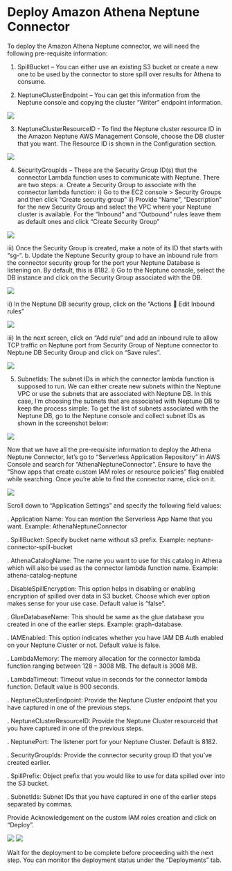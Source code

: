 # Deploy Amazon Athena Neptune Connector

To deploy the Amazon Athena Neptune connector, we will need the following pre-requisite information:
1)	SpillBucket – You can either use an existing S3 bucket or create a new one to be used by the connector to store spill over results for Athena to consume.

2)	NeptuneClusterEndpoint – You can get this information from the Neptune console and copying the cluster “Writer” endpoint information.

![](./assets/connector-clusterendpoint.png)

3)	NeptuneClusterResourceID - To find the Neptune cluster resource ID in the Amazon Neptune AWS Management Console, choose the DB cluster that you want. The Resource ID is shown in the Configuration section.

![](./assets/connector-clusterid.png)
 
4)	SecurityGroupIds – These are the Security Group ID(s) that the connector Lambda function uses to communicate with Neptune. There are two steps:
a.	Create a Security Group to associate with the connector lambda function:
i)	Go to the EC2 console &gt; Security Groups and then click “Create security group”
ii)	Provide “Name”, “Description” for the new Security Group and select the VPC where your Neptune cluster is available. For the “Inbound” and “Outbound” rules leave them as default ones and click “Create Security Group”

![](./assets/connector-securitygroup1.png)
 
iii)	Once the Security Group is created, make a note of its ID that starts with “sg-“.
b.	Update the Neptune Security group to have an inbound rule from the connector security group for the port your Neptune Database is listening on. By default, this is 8182. 
i)	Go to the Neptune console, select the DB instance and click on the Security Group associated with the DB.

![](./assets/connector-securitygroup2.png)
 
ii)	In the Neptune DB security group, click on the “Actions  Edit Inbound rules”

![](./assets/connector-securitygroup3.png)

iii)	In the next screen, click on “Add rule” and add an inbound rule to allow TCP traffic on Neptune port from Security Group of Neptune connector to Neptune DB Security Group and click on “Save rules”.

![](./assets/connector-securitygroup4.png)

5)	SubnetIds: The subnet IDs in which the connector lambda function is supposed to run. We can either create new subnets within the Neptune VPC or use the subnets that are associated with Neptune DB. In this case, I’m choosing the subnets that are associated with Neptune DB to keep the process simple. 
To get the list of subnets associated with the Neptune DB, go to the Neptune console and collect subnet IDs as shown in the screenshot below:

![](./assets/connector-subnets.png)

Now that we have all the pre-requisite information to deploy the Athena Neptune Connector, let’s go to “Serverless Application Repository” in AWS Console and search for “AthenaNeptuneConnector”. Ensure to have the “Show apps that create custom IAM roles or resource policies” flag enabled while searching. Once you’re able to find the connector name, click on it.

![](./assets/connector-console.png)
 
Scroll down to “Application Settings” and specify the following field values:

.	Application Name: You can mention the Serverless App Name that you want. Example: AthenaNeptuneConnector

.	SpillBucket: Specify bucket name without s3 prefix. Example: neptune-connector-spill-bucket

.	AthenaCatalogName: The name you want to use for this catalog in Athena which will also be used as the connector lambda function name. Example: athena-catalog-neptune

.	DisableSpillEncryption: This option helps in disabling or enabling encryption of spilled over data in S3 bucket. Choose which ever option makes sense for your use case. Default value is “false”.

.	GlueDatabaseName: This should be same as the glue database you created in one of the earlier steps. Example: graph-database.

.	IAMEnabled: This option indicates whether you have IAM DB Auth enabled on your Neptune Cluster or not. Default value is false.

.	LambdaMemory: The memory allocation for the connector lambda function ranging between 128 – 3008 MB. The default is 3008 MB.

.	LambdaTimeout: Timeout value in seconds for the connector lambda function. Default value is 900 seconds.

.	NeptuneClusterEndpoint: Provide the Neptune Cluster endpoint that you have captured in one of the previous steps. 

.	NeptuneClusterResourceID: Provide the Neptune Cluster resourceid that you have captured in one of the previous steps.

.	NeptunePort: The listener 	port for your Neptune Cluster. Default is 8182.

.	SecurityGroupIds: Provide the connector security group ID that you’ve created earlier.

.	SpillPrefix: Object prefix that you would like to use for data spilled over into the S3 bucket.

.	SubnetIds: Subnet IDs that you have captured in one of the earlier steps separated by commas.

Provide Acknowledgement on the custom IAM roles creation and click on “Deploy”.


![](./assets/connector-parameters1.png)
![](./assets/connector-parameters2.png)
 
 
Wait for the deployment to be complete before proceeding with the next step. You can monitor the deployment status under the “Deployments” tab. 